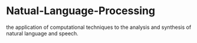 # Natual-Language-Processing
the application of computational techniques to the analysis and synthesis of natural language and speech.
